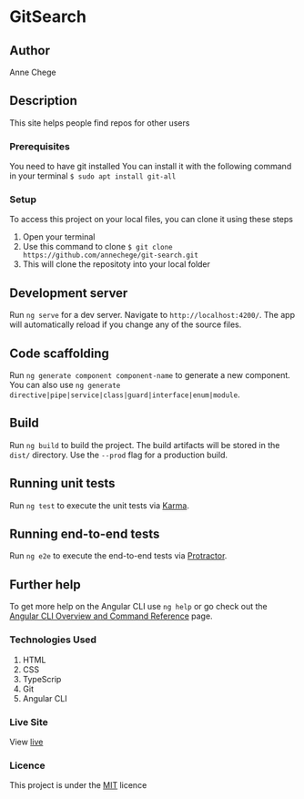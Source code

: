 # GitSearch
## Author
Anne Chege
## Description
This site helps people find repos for other users
### Prerequisites
You need to have git installed
You can install it with the following command in your terminal
`$ sudo apt install git-all`
### Setup
To access this project on your local files, you can clone it using these steps
1. Open your terminal
1. Use this command to clone `$ git clone https://github.com/annechege/git-search.git`
1. This will clone the repositoty into your local folder

## Development server
Run `ng serve` for a dev server. Navigate to `http://localhost:4200/`. The app will automatically reload if you change any of the source files.
## Code scaffolding
Run `ng generate component component-name` to generate a new component. You can also use `ng generate directive|pipe|service|class|guard|interface|enum|module`.
## Build
Run `ng build` to build the project. The build artifacts will be stored in the `dist/` directory. Use the `--prod` flag for a production build.
## Running unit tests
Run `ng test` to execute the unit tests via [Karma](https://karma-runner.github.io).
## Running end-to-end tests
Run `ng e2e` to execute the end-to-end tests via [Protractor](http://www.protractortest.org/).
## Further help
To get more help on the Angular CLI use `ng help` or go check out the [Angular CLI Overview and Command Reference](https://angular.io/cli) page.
### Technologies Used
1. HTML
1. CSS
1. TypeScrip
1. Git
1. Angular CLI
### Live Site
View [live](https://annechege.github.io/git-search/)
### Licence
This project is under the  [MIT](LICENSE) licence

